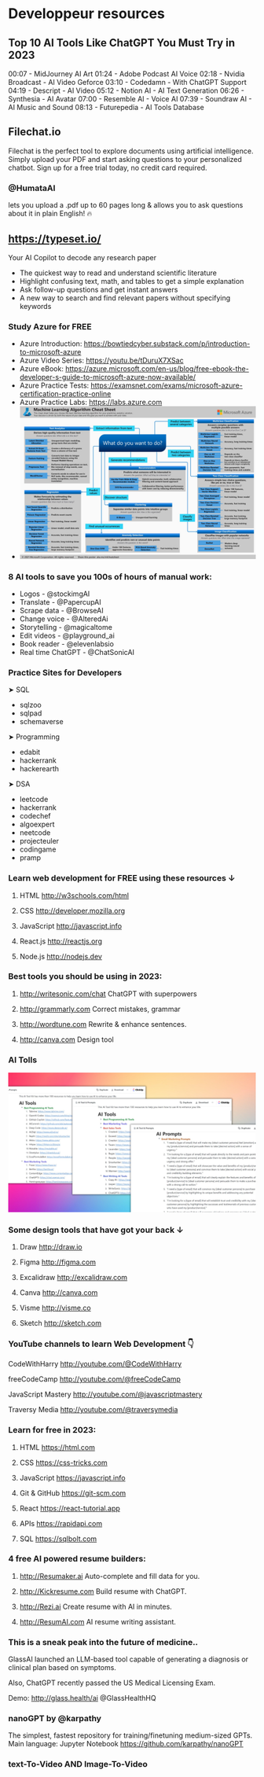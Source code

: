 Developpeur resources
=====================

## Top 10 AI Tools Like ChatGPT You Must Try in 2023

00:07 - MidJourney AI Art
01:24 - Adobe Podcast AI Voice
02:18 - Nvidia Broadcast - AI Video Geforce
03:10 - Codedamn  - With ChatGPT Support
04:19 - Descript - AI Video
05:12 - Notion AI - AI Text Generation
06:26 - Synthesia - AI Avatar
07:00 - Resemble AI - Voice AI
07:39 - Soundraw AI - AI Music and Sound
08:13 - Futurepedia - AI Tools Database

## Filechat.io

Filechat is the perfect tool to explore documents using artificial intelligence. Simply upload your PDF and start asking questions to your personalized chatbot. Sign up for a free trial today, no credit card required.

### @HumataAI

lets you upload a .pdf up to 60 pages long & allows you to ask questions about it in plain English! 🔥

## https://typeset.io/

Your AI Copilot to decode any research paper
- The quickest way to read and understand scientific literature
- Highlight confusing text, math, and tables to get a simple explanation
- Ask follow-up questions and get instant answers
- A new way to search and find relevant papers without specifying keywords

### Study Azure for FREE

- Azure Introduction: https://bowtiedcyber.substack.com/p/introduction-to-microsoft-azure
- Azure Video Series: https://youtu.be/tDuruX7XSac
- Azure eBook: https://azure.microsoft.com/en-us/blog/free-ebook-the-developer-s-guide-to-microsoft-azure-now-available/
- Azure Practice Tests: https://examsnet.com/exams/microsoft-azure-certification-practice-online
- Azure Practice Labs: https://labs.azure.com
- ![Azure Cheat Sheet](./Fn2yv5hWYAIqVq1.jpg) 

### 8 AI tools to save you 100s of hours of manual work:

- Logos - @stockimgAI
- Translate - @PapercupAI
- Scrape data - @BrowseAI
- Change voice - @AlteredAi
- Storytelling - @magicaltome
- Edit videos - @playground_ai
- Book reader -  @elevenlabsio
- Real time ChatGPT - @ChatSonicAI

### Practice Sites for Developers

➤ SQL
   - sqlzoo
   - sqlpad
   - schemaverse

➤ Programming
   - edabit
   - hackerrank
   - hackerearth

➤ DSA
   - leetcode
   - hackerrank
   - codechef
   - algoexpert
   - neetcode
   - projecteuler
   - codingame
   - pramp

### Learn web development for FREE using these resources ↓

1. HTML
http://w3schools.com/html

2. CSS
http://developer.mozilla.org

3. JavaScript
http://javascript.info

4. React.js
http://reactjs.org

5. Node.js
http://nodejs.dev

### Best tools you should be using in 2023:

1. http://writesonic.com/chat
ChatGPT with superpowers

2. http://grammarly.com
Correct mistakes, grammar

3. http://wordtune.com
Rewrite & enhance sentences.

4. http://canva.com
 Design tool

### AI Tolls

![](./FnyOBkDWAAEOH-v.jpg)

### Some design tools that have got your back ↓

1. Draw
http://draw.io

2. Figma
http://figma.com

3. Excalidraw
http://excalidraw.com

4. Canva
http://canva.com

5. Visme
http://visme.co

6. Sketch
http://sketch.com

### YouTube channels to learn Web Development 👇

CodeWithHarry
http://youtube.com/@CodeWithHarry

freeCodeCamp
http://youtube.com/@freeCodeCamp

JavaScript Mastery
http://youtube.com/@javascriptmastery

Traversy Media
http://youtube.com/@traversymedia

### Learn for free in 2023:

1. HTML
 https://html.com

2. CSS
https://css-tricks.com

3. JavaScript
https://javascript.info

3. Git & GitHub
https://git-scm.com

6. React
https://react-tutorial.app

7. APIs
https://rapidapi.com

8. SQL
https://sqlbolt.com

### 4 free AI powered resume builders:

1. http://Resumaker.ai
Auto-complete and fill data for you.

2. http://Kickresume.com
Build resume with ChatGPT.

3. http://Rezi.ai
Create resume with AI in minutes.

4. http://ResumAI.com
AI resume writing assistant. 

### This is a sneak peak into the future of medicine..

GlassAI launched an LLM-based tool capable of generating a diagnosis or clinical plan based on symptoms.

Also, ChatGPT recently passed the US Medical Licensing Exam.

Demo: http://glass.health/ai @GlassHealthHQ

### nanoGPT by @karpathy

The simplest, fastest repository for training/finetuning medium-sized GPTs.
Main language: Jupyter Notebook
https://github.com/karpathy/nanoGPT

### text-To-Video AND Image-To-Video
